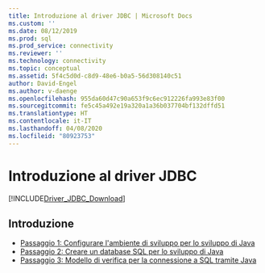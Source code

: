 ```yaml
---
title: Introduzione al driver JDBC | Microsoft Docs
ms.custom: ''
ms.date: 08/12/2019
ms.prod: sql
ms.prod_service: connectivity
ms.reviewer: ''
ms.technology: connectivity
ms.topic: conceptual
ms.assetid: 5f4c5d0d-c8d9-48e6-b0a5-56d308140c51
author: David-Engel
ms.author: v-daenge
ms.openlocfilehash: 955da60d47c90a653f9c6ec912226fa993e83f00
ms.sourcegitcommit: fe5c45a492e19a320a1a36b037704bf132dffd51
ms.translationtype: HT
ms.contentlocale: it-IT
ms.lasthandoff: 04/08/2020
ms.locfileid: "80923753"
---
```

# <a name="getting-started-with-the-jdbc-driver"></a>Introduzione al driver JDBC

[!INCLUDE[Driver_JDBC_Download](../../includes/driver_jdbc_download.md)]

## <a name="getting-started"></a>Introduzione  
* [Passaggio 1: Configurare l'ambiente di sviluppo per lo sviluppo di Java](../../connect/jdbc/step-1-configure-development-environment-for-java-development.md)  
* [Passaggio 2: Creare un database SQL per lo sviluppo di Java](../../connect/jdbc/step-2-create-a-sql-database-for-java-development.md)  
* [Passaggio 3: Modello di verifica per la connessione a SQL tramite Java](../../connect/jdbc/step-3-proof-of-concept-connecting-to-sql-using-java.md)
